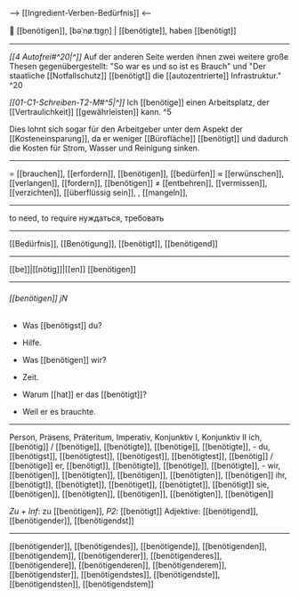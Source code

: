 --> [[Ingredient-Verben-Bedürfnis]] <--

🤔 [[benötigen]], [bəˈnøːtɪɡn̩] | [[benötigte]], haben [[benötigt]]

---
*[[4 Autofrei#^20|^]]*  Auf der anderen Seite werden ihnen zwei weitere große Thesen gegenübergestellt: "So war es und so ist es Brauch" und "Der staatliche [[Notfallschutz]] [[benötigt]] die [[autozentrierte]] Infrastruktur." ^20


*[[01-C1-Schreiben-T2-M#^5|^]]* Ich [[benötige]] einen Arbeitsplatz, der [[Vertraulichkeit]] [[gewährleisten]] kann. ^5


Dies lohnt sich sogar für den Arbeitgeber unter dem Aspekt der [[Kosteneinsparung]], da er weniger [[Bürofläche]] [[benötigt]] und dadurch die Kosten für Strom, Wasser und Reinigung sinken.

---
= [[brauchen]], [[erfordern]], [[benötigen]],  [[bedürfen]]
≈ [[erwünschen]], [[verlangen]], [[fordern]], [[benötigen]]
≠ [[entbehren]], [[vermissen]], [[verzichten]], [[überflüssig sein]], , [[mangeln]],

---
to need, to require
нуждаться, требовать

---
[[Bedürfnis]], [[Benötigung]], [[benötigt]], [[benötigend]]

---
[[be]]|[[nötig]]|[[en]]
[[benötigen]]


---
###### [[benötigen]] jN
- Was [[benötigst]] du?
- Hilfe.

- Was [[benötigen]] wir?
- Zeit.

- Warum [[hat]] er das [[benötigt]]?
- Weil er es brauchte.

---
Person, Präsens, Präteritum, Imperativ, Konjunktiv I,  Konjunktiv II 
ich, [[benötig]] / [[benötige]], [[benötigte]], [[benötige]], [[benötigte]], -
du, [[benötigst]], [[benötigtest]], [[benötigest]], [[benötigtest]], [[benötig]] / [[benötige]]
er, [[benötigt]], [[benötigte]], [[benötige]], [[benötigte]], -
wir, [[benötigen]], [[benötigten]], [[benötigen]], [[benötigten]], [[benötigen]]
ihr, [[benötigt]], [[benötigtet]], [[benötiget]], [[benötigtet]], [[benötigt]]
sie, [[benötigen]], [[benötigten]], [[benötigen]], [[benötigten]], [[benötigen]]

*Zu + Inf*: zu [[benötigen]], *P2*: [[benötigt]]
Adjektive: [[benötigend]], [[benötigender]], [[benötigendst]]

---
[[benötigender]], [[benötigendes]], [[benötigende]], [[benötigenden]], [[benötigendem]], [[benötigenderer]], [[benötigenderes]], [[benötigendere]], [[benötigenderen]], [[benötigenderem]], [[benötigendster]], [[benötigendstes]], [[benötigendste]], [[benötigendsten]], [[benötigendstem]]